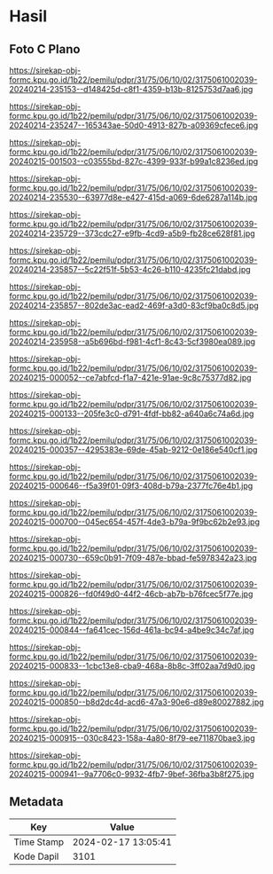 # Hasil

## Foto C Plano

https://sirekap-obj-formc.kpu.go.id/1b22/pemilu/pdpr/31/75/06/10/02/3175061002039-20240214-235153--d148425d-c8f1-4359-b13b-8125753d7aa6.jpg

https://sirekap-obj-formc.kpu.go.id/1b22/pemilu/pdpr/31/75/06/10/02/3175061002039-20240214-235247--165343ae-50d0-4913-827b-a09369cfece6.jpg

https://sirekap-obj-formc.kpu.go.id/1b22/pemilu/pdpr/31/75/06/10/02/3175061002039-20240215-001503--c03555bd-827c-4399-933f-b99a1c8236ed.jpg

https://sirekap-obj-formc.kpu.go.id/1b22/pemilu/pdpr/31/75/06/10/02/3175061002039-20240214-235530--63977d8e-e427-415d-a069-6de6287a114b.jpg

https://sirekap-obj-formc.kpu.go.id/1b22/pemilu/pdpr/31/75/06/10/02/3175061002039-20240214-235729--373cdc27-e9fb-4cd9-a5b9-fb28ce628f81.jpg

https://sirekap-obj-formc.kpu.go.id/1b22/pemilu/pdpr/31/75/06/10/02/3175061002039-20240214-235857--5c22f51f-5b53-4c26-b110-4235fc21dabd.jpg

https://sirekap-obj-formc.kpu.go.id/1b22/pemilu/pdpr/31/75/06/10/02/3175061002039-20240214-235857--802de3ac-ead2-469f-a3d0-83cf9ba0c8d5.jpg

https://sirekap-obj-formc.kpu.go.id/1b22/pemilu/pdpr/31/75/06/10/02/3175061002039-20240214-235958--a5b696bd-f981-4cf1-8c43-5cf3980ea089.jpg

https://sirekap-obj-formc.kpu.go.id/1b22/pemilu/pdpr/31/75/06/10/02/3175061002039-20240215-000052--ce7abfcd-f1a7-421e-91ae-9c8c75377d82.jpg

https://sirekap-obj-formc.kpu.go.id/1b22/pemilu/pdpr/31/75/06/10/02/3175061002039-20240215-000133--205fe3c0-d791-4fdf-bb82-a640a6c74a6d.jpg

https://sirekap-obj-formc.kpu.go.id/1b22/pemilu/pdpr/31/75/06/10/02/3175061002039-20240215-000357--4295383e-69de-45ab-9212-0e186e540cf1.jpg

https://sirekap-obj-formc.kpu.go.id/1b22/pemilu/pdpr/31/75/06/10/02/3175061002039-20240215-000646--f5a39f01-09f3-408d-b79a-2377fc76e4b1.jpg

https://sirekap-obj-formc.kpu.go.id/1b22/pemilu/pdpr/31/75/06/10/02/3175061002039-20240215-000700--045ec654-457f-4de3-b79a-9f9bc62b2e93.jpg

https://sirekap-obj-formc.kpu.go.id/1b22/pemilu/pdpr/31/75/06/10/02/3175061002039-20240215-000730--659c0b91-7f09-487e-bbad-fe5978342a23.jpg

https://sirekap-obj-formc.kpu.go.id/1b22/pemilu/pdpr/31/75/06/10/02/3175061002039-20240215-000826--fd0f49d0-44f2-46cb-ab7b-b76fcec5f77e.jpg

https://sirekap-obj-formc.kpu.go.id/1b22/pemilu/pdpr/31/75/06/10/02/3175061002039-20240215-000844--fa641cec-156d-461a-bc94-a4be9c34c7af.jpg

https://sirekap-obj-formc.kpu.go.id/1b22/pemilu/pdpr/31/75/06/10/02/3175061002039-20240215-000833--1cbc13e8-cba9-468a-8b8c-3ff02aa7d9d0.jpg

https://sirekap-obj-formc.kpu.go.id/1b22/pemilu/pdpr/31/75/06/10/02/3175061002039-20240215-000850--b8d2dc4d-acd6-47a3-90e6-d89e80027882.jpg

https://sirekap-obj-formc.kpu.go.id/1b22/pemilu/pdpr/31/75/06/10/02/3175061002039-20240215-000915--030c8423-158a-4a80-8f79-ee711870bae3.jpg

https://sirekap-obj-formc.kpu.go.id/1b22/pemilu/pdpr/31/75/06/10/02/3175061002039-20240215-000941--9a7706c0-9932-4fb7-9bef-36fba3b8f275.jpg


## Metadata

| Key        | Value               |
| ---------- | ------------------- |
| Time Stamp | 2024-02-17 13:05:41 |
| Kode Dapil | 3101                |



